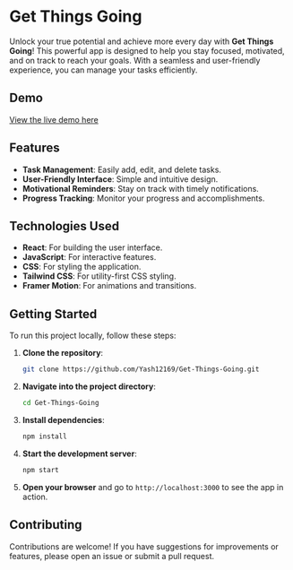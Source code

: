 # Get Things Going

Unlock your true potential and achieve more every day with **Get Things Going**! This powerful app is designed to help you stay focused, motivated, and on track to reach your goals. With a seamless and user-friendly experience, you can manage your tasks efficiently.

## Demo

[View the live demo here](https://get-things-going.vercel.app/)

## Features

- **Task Management**: Easily add, edit, and delete tasks.
- **User-Friendly Interface**: Simple and intuitive design.
- **Motivational Reminders**: Stay on track with timely notifications.
- **Progress Tracking**: Monitor your progress and accomplishments.

## Technologies Used

- **React**: For building the user interface.
- **JavaScript**: For interactive features.
- **CSS**: For styling the application.
- **Tailwind CSS**: For utility-first CSS styling.
- **Framer Motion**: For animations and transitions.

## Getting Started

To run this project locally, follow these steps:

1. **Clone the repository**:
   ```bash
   git clone https://github.com/Yash12169/Get-Things-Going.git
   ```
2. **Navigate into the project directory**:
   ```bash
   cd Get-Things-Going
   ```
3. **Install dependencies**:
   ```bash
   npm install
   ```
4. **Start the development server**:
   ```bash
   npm start
   ```
5. **Open your browser** and go to `http://localhost:3000` to see the app in action.

## Contributing

Contributions are welcome! If you have suggestions for improvements or features, please open an issue or submit a pull request.



